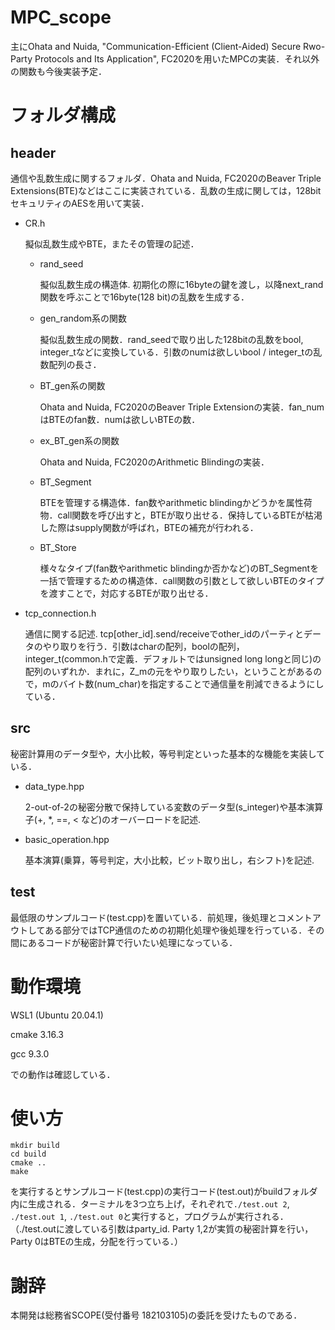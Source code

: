 # MPC_scope
主にOhata and Nuida, "Communication-Efficient (Client-Aided) Secure Rwo-Party Protocols and Its Application", FC2020を用いたMPCの実装．それ以外の関数も今後実装予定．

# フォルダ構成
## header
通信や乱数生成に関するフォルダ．Ohata and Nuida, FC2020のBeaver Triple Extensions(BTE)などはここに実装されている．乱数の生成に関しては，128bitセキュリティのAESを用いて実装．

- CR.h

    擬似乱数生成やBTE，またその管理の記述．
    
    - rand_seed
        
        擬似乱数生成の構造体. 初期化の際に16byteの鍵を渡し，以降next_rand関数を呼ぶことで16byte(128 bit)の乱数を生成する．

    - gen_random系の関数

        擬似乱数生成の関数．rand_seedで取り出した128bitの乱数をbool, integer_tなどに変換している．引数のnumは欲しいbool / integer_tの乱数配列の長さ．

    - BT_gen系の関数

        Ohata and Nuida, FC2020のBeaver Triple Extensionの実装．fan_numはBTEのfan数．numは欲しいBTEの数．

    - ex_BT_gen系の関数

        Ohata and Nuida, FC2020のArithmetic Blindingの実装．

    - BT_Segment

        BTEを管理する構造体．fan数やarithmetic blindingかどうかを属性荷物．call関数を呼び出すと，BTEが取り出せる．保持しているBTEが枯渇した際はsupply関数が呼ばれ，BTEの補充が行われる．

    - BT_Store

        様々なタイプ(fan数やarithmetic blindingか否かなど)のBT_Segmentを一括で管理するための構造体．call関数の引数として欲しいBTEのタイプを渡すことで，対応するBTEが取り出せる．


- tcp_connection.h

    通信に関する記述. tcp[other_id].send/receiveでother_idのパーティとデータのやり取りを行う．引数はcharの配列，boolの配列，integer_t(common.hで定義．デフォルトではunsigned long longと同じ)の配列のいずれか．まれに，Z_mの元をやり取りしたい，ということがあるので，mのバイト数(num_char)を指定することで通信量を削減できるようにしている．


## src
秘密計算用のデータ型や，大小比較，等号判定といった基本的な機能を実装している．
- data_type.hpp
    
    2-out-of-2の秘密分散で保持している変数のデータ型(s_integer)や基本演算子(+, *, ==, < など)のオーバーロードを記述.

- basic_operation.hpp
    
    基本演算(乗算，等号判定，大小比較，ビット取り出し，右シフト)を記述.


## test
最低限のサンプルコード(test.cpp)を置いている．前処理，後処理とコメントアウトしてある部分ではTCP通信のための初期化処理や後処理を行っている．その間にあるコードが秘密計算で行いたい処理になっている．

# 動作環境

WSL1 (Ubuntu 20.04.1)

cmake 3.16.3

gcc 9.3.0

での動作は確認している．

# 使い方
```
mkdir build
cd build
cmake ..
make
```
を実行するとサンプルコード(test.cpp)の実行コード(test.out)がbuildフォルダ内に生成される．ターミナルを3つ立ち上げ，それぞれで`./test.out 2`, `./test.out 1`, `./test.out 0`と実行すると，プログラムが実行される．（./test.outに渡している引数はparty_id. Party 1,2が実質の秘密計算を行い，Party 0はBTEの生成，分配を行っている．）

# 謝辞
本開発は総務省SCOPE(受付番号 182103105)の委託を受けたものである．

